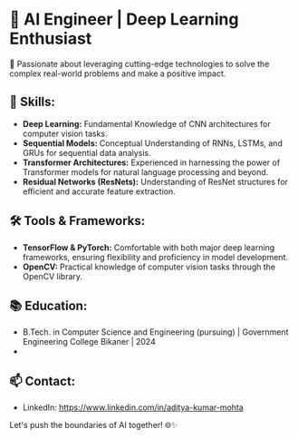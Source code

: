 # 🤖 AI Engineer | Deep Learning Enthusiast


🚀 Passionate about leveraging cutting-edge technologies to solve the complex real-world problems and make a positive impact.

## 🔬 Skills:
- **Deep Learning:** Fundamental Knowledge of CNN architectures for computer vision tasks.
- **Sequential Models:** Conceptual Understanding of  RNNs, LSTMs, and GRUs for sequential data analysis.
- **Transformer Architectures:** Experienced in harnessing the power of Transformer models for natural language processing and beyond.
- **Residual Networks (ResNets):** Understanding of ResNet structures for efficient and accurate feature extraction.

## 🛠️ Tools & Frameworks:
- **TensorFlow & PyTorch:** Comfortable with both major deep learning frameworks, ensuring flexibility and proficiency in model development.
- **OpenCV:** Practical knowledge of computer vision tasks through the OpenCV library.

## 📚 Education:
- B.Tech. in Computer Science and Engineering (pursuing) | Government Engineering College Bikaner | 2024
- 
## 📫 Contact:
- LinkedIn: https://www.linkedin.com/in/aditya-kumar-mohta

Let's push the boundaries of AI together! 🌐✨

<!---
Mohtaaditya/Mohtaaditya is a ✨ special ✨ repository because its `README.md` (this file) appears on your GitHub profile.
You can click the Preview link to take a look at your changes.
--->
